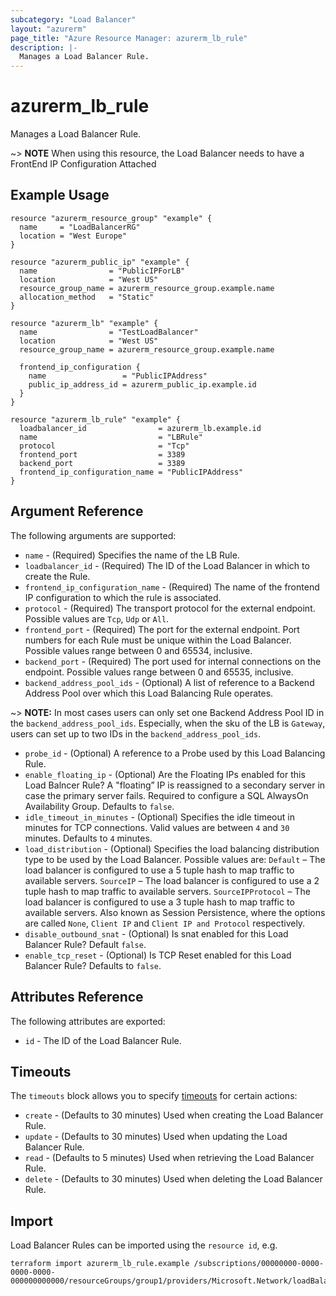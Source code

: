 ```yaml
---
subcategory: "Load Balancer"
layout: "azurerm"
page_title: "Azure Resource Manager: azurerm_lb_rule"
description: |-
  Manages a Load Balancer Rule.
---
```


# azurerm_lb_rule

Manages a Load Balancer Rule.

~> **NOTE** When using this resource, the Load Balancer needs to have a FrontEnd IP Configuration Attached

## Example Usage

```hcl
resource "azurerm_resource_group" "example" {
  name     = "LoadBalancerRG"
  location = "West Europe"
}

resource "azurerm_public_ip" "example" {
  name                = "PublicIPForLB"
  location            = "West US"
  resource_group_name = azurerm_resource_group.example.name
  allocation_method   = "Static"
}

resource "azurerm_lb" "example" {
  name                = "TestLoadBalancer"
  location            = "West US"
  resource_group_name = azurerm_resource_group.example.name

  frontend_ip_configuration {
    name                 = "PublicIPAddress"
    public_ip_address_id = azurerm_public_ip.example.id
  }
}

resource "azurerm_lb_rule" "example" {
  loadbalancer_id                = azurerm_lb.example.id
  name                           = "LBRule"
  protocol                       = "Tcp"
  frontend_port                  = 3389
  backend_port                   = 3389
  frontend_ip_configuration_name = "PublicIPAddress"
}
```

## Argument Reference

The following arguments are supported:

* `name` - (Required) Specifies the name of the LB Rule.
* `loadbalancer_id` - (Required) The ID of the Load Balancer in which to create the Rule.
* `frontend_ip_configuration_name` - (Required) The name of the frontend IP configuration to which the rule is associated.
* `protocol` - (Required) The transport protocol for the external endpoint. Possible values are `Tcp`, `Udp` or `All`.
* `frontend_port` - (Required) The port for the external endpoint. Port numbers for each Rule must be unique within the Load Balancer. Possible values range between 0 and 65534, inclusive.
* `backend_port` - (Required) The port used for internal connections on the endpoint. Possible values range between 0 and 65535, inclusive.
* `backend_address_pool_ids` - (Optional) A list of reference to a Backend Address Pool over which this Load Balancing Rule operates.

~> **NOTE:** In most cases users can only set one Backend Address Pool ID in the `backend_address_pool_ids`. Especially, when the sku of the LB is `Gateway`, users can set up to two IDs in the `backend_address_pool_ids`.

* `probe_id` - (Optional) A reference to a Probe used by this Load Balancing Rule.
* `enable_floating_ip` - (Optional) Are the Floating IPs enabled for this Load Balncer Rule? A "floating” IP is reassigned to a secondary server in case the primary server fails. Required to configure a SQL AlwaysOn Availability Group. Defaults to `false`.
* `idle_timeout_in_minutes` - (Optional) Specifies the idle timeout in minutes for TCP connections. Valid values are between `4` and `30` minutes. Defaults to `4` minutes.
* `load_distribution` - (Optional) Specifies the load balancing distribution type to be used by the Load Balancer. Possible values are: `Default` – The load balancer is configured to use a 5 tuple hash to map traffic to available servers. `SourceIP` – The load balancer is configured to use a 2 tuple hash to map traffic to available servers. `SourceIPProtocol` – The load balancer is configured to use a 3 tuple hash to map traffic to available servers. Also known as Session Persistence, where  the options are called `None`, `Client IP` and `Client IP and Protocol` respectively.
* `disable_outbound_snat` - (Optional) Is snat enabled for this Load Balancer Rule? Default `false`.
* `enable_tcp_reset` - (Optional) Is TCP Reset enabled for this Load Balancer Rule? Defaults to `false`.

## Attributes Reference

The following attributes are exported:

* `id` - The ID of the Load Balancer Rule.

## Timeouts

The `timeouts` block allows you to specify [timeouts](https://www.terraform.io/docs/configuration/resources.html#timeouts) for certain actions:

* `create` - (Defaults to 30 minutes) Used when creating the Load Balancer Rule.
* `update` - (Defaults to 30 minutes) Used when updating the Load Balancer Rule.
* `read` - (Defaults to 5 minutes) Used when retrieving the Load Balancer Rule.
* `delete` - (Defaults to 30 minutes) Used when deleting the Load Balancer Rule.

## Import

Load Balancer Rules can be imported using the `resource id`, e.g.

```shell
terraform import azurerm_lb_rule.example /subscriptions/00000000-0000-0000-0000-000000000000/resourceGroups/group1/providers/Microsoft.Network/loadBalancers/lb1/loadBalancingRules/rule1
```
